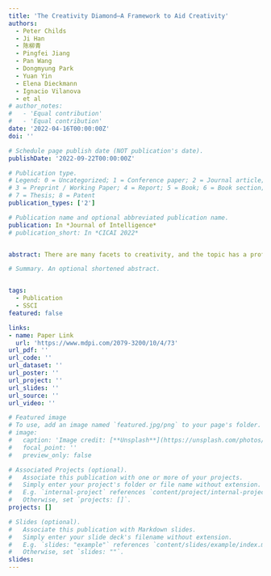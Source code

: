 ```yaml
---
title: 'The Creativity Diamond—A Framework to Aid Creativity'
authors:
  - Peter Childs 
  - Ji Han
  - 陈柳青
  - Pingfei Jiang
  - Pan Wang
  - Dongmyung Park
  - Yuan Yin 
  - Elena Dieckmann
  - Ignacio Vilanova
  - et al
# author_notes:
#   - 'Equal contribution'
#   - 'Equal contribution'
date: '2022-04-16T00:00:00Z'
doi: ''

# Schedule page publish date (NOT publication's date).
publishDate: '2022-09-22T00:00:00Z'

# Publication type.
# Legend: 0 = Uncategorized; 1 = Conference paper; 2 = Journal article;
# 3 = Preprint / Working Paper; 4 = Report; 5 = Book; 6 = Book section;
# 7 = Thesis; 8 = Patent
publication_types: ['2']

# Publication name and optional abbreviated publication name.
publication: In *Journal of Intelligence*
# publication_short: In *CICAI 2022*


abstract: There are many facets to creativity, and the topic has a profound impact on society. Substantial and sustained study on creativity has been undertaken, and much is now known about the fundamentals and how creativity can be augmented. To draw these elements together, a framework was developed called the creativity diamond, formulated on the basis of reviews of prior work, as well as the consideration of 20 PhD studies on the topics of creativity, design, innovation, and product development. The framework embodies the principles that quantity of ideas breeds quality through selection, and that a range of creativity tools can provoke additional ideas to augment our innate creativity. The creativity diamond proposed is a tool consisting of a divergent phase associated with the development of many distinctive ideas and a convergent phase associated with the refinement of ideas. The creativity diamond framework can be used to prompt and help select which tool or approach to use in a creative environment for innovative tasks. The framework has now been used by many students and professionals in diverse contexts.

# Summary. An optional shortened abstract.


tags:
  - Publication
  - SSCI
featured: false

links:
- name: Paper Link
  url: 'https://www.mdpi.com/2079-3200/10/4/73'
url_pdf: ''
url_code: ''
url_dataset: ''
url_poster: ''
url_project: ''
url_slides: ''
url_source: ''
url_video: ''

# Featured image
# To use, add an image named `featured.jpg/png` to your page's folder.
# image:
#   caption: 'Image credit: [**Unsplash**](https://unsplash.com/photos/jdD8gXaTZsc)'
#   focal_point: ''
#   preview_only: false

# Associated Projects (optional).
#   Associate this publication with one or more of your projects.
#   Simply enter your project's folder or file name without extension.
#   E.g. `internal-project` references `content/project/internal-project/index.md`.
#   Otherwise, set `projects: []`.
projects: []

# Slides (optional).
#   Associate this publication with Markdown slides.
#   Simply enter your slide deck's filename without extension.
#   E.g. `slides: "example"` references `content/slides/example/index.md`.
#   Otherwise, set `slides: ""`.
slides:
---
```

<!-- 
{{% callout note %}}
Click the _Cite_ button above to demo the feature to enable visitors to import publication metadata into their reference management software.
{{% /callout %}}

Supplementary notes can be added here, including [code and math](https://wowchemy.com/docs/content/writing-markdown-latex/). -->